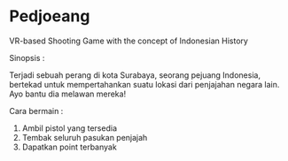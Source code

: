 # Pedjoeang
VR-based Shooting Game with the concept of Indonesian History

Sinopsis : 

Terjadi sebuah perang di kota Surabaya, seorang pejuang Indonesia, bertekad untuk mempertahankan suatu lokasi dari penjajahan negara lain. Ayo bantu dia melawan mereka!

Cara bermain :

1. Ambil pistol yang tersedia
2. Tembak seluruh pasukan penjajah
3. Dapatkan point terbanyak
